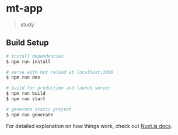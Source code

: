 # mt-app

> study

## Build Setup

``` bash
# install dependencies
$ npm run install

# serve with hot reload at localhost:3000
$ npm run dev

# build for production and launch server
$ npm run build
$ npm run start

# generate static project
$ npm run generate
```

For detailed explanation on how things work, check out [Nuxt.js docs](https://nuxtjs.org).

<!-- 
*****项目安装流程*****
1.npm install -g npx
2.npx create-nuxt-app project-name
3.解决不支持import '' from ''语法：
3.1 package.json的"scripts"里的编译模式"dev" 和"start"添加"--exec babel-node"：
  "scripts": {
    "dev": "cross-env NODE_ENV=development nodemon server/index.js --watch server --exec babel-node",
    "build": "nuxt build",
    "start": "cross-env NODE_ENV=production node server/index.js --exec babel-node",
    "generate": "nuxt generate"
  }
3.2 安装npm i -g babel-cli ，npm i -D babel-preset-env（babel-preset-2015已被弃用），项目根目录下创建babel的配置文件".babelrc"，输入：
{
  "presets": ["env"]
}

4.解决不支持sass：
npm i -D sass-loader node-sass

5.mongoDB 数据库安装

6.Redis 数据库安装

7.Robo 3T  数据库可视化软件安装

8.npm 包安装
npm i -D koa-router koa-redis nodemailer axios koa-passport passport-local koa-bodyparser koa-generic-session koa-json mongoose crypto-js lodash

9.需要开启mongod服务，redis数据库：
$ mongod --dbpath="D:\Program Files\MongoDB\data\db"
$ ./redis-server

10.导入数据库表
mongoimport -d student -c categroy categroy.dat
-->